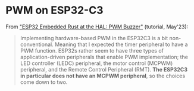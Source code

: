 # PWM on ESP32-C3

From ["ESP32 Embedded Rust at the HAL: PWM Buzzer"](https://dev.to/theembeddedrustacean/esp32-embedded-rust-at-the-hal-pwm-buzzer-5b2i) (tutorial, May'23):

>Implementing hardware-based PWM in the ESP32C3 is a bit non-conventional. Meaning that I expected the timer peripheral to have a PWM function. ESP32s rather seem to have three types of application-driven peripherals that enable PWM implementation; the LED controller (LEDC) peripheral, the motor control (MCPWM) peripheral, and the Remote Control Peripheral (RMT).
>**The ESP32C3 in particular does not have an MCPWM peripheral**, so the choices come down to two.

